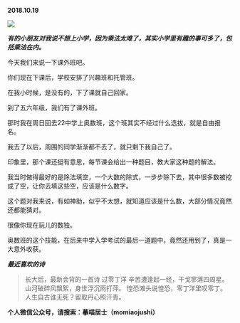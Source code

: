 
          
            
**2018.10.19**



![](//upload-images.jianshu.io/upload_images/51001-2402ce5fcf17fec3.jpeg)




***有的小朋友对我说不想上小学，因为乘法太难了，其实小学里有趣的事可多了，包括乘法在内。***

今天我们来说一下课外班吧。

你们现在下课后，学校安排了兴趣班和托管班。

在我小时候，是没有的，下了课就自己回家。

到了五六年级，我们有了课外班。

那时我在周日回去22中学上奥数班，这个班其实不经过什么选拔，就是自由报名。

我去了以后，周围的同学渐渐都不去了，就只剩下我自己了。

印象里，那个课还挺有意思，每节课会给出一种题目，教大家这种题的解法。

我当时做得最好的是除法填空，一个大数的除式，一步步除下去，其中很多数被挖成了空，让你去填这些空，应该是什么数字。

这个题对我来说，有如神助，似乎不太想，就知道应该是什么数，大部分情况竟然还都能猜对。

很像你现在玩儿的数独。

奥数班的这个技能，在后来中学入学考试的最后一道题中，竟然还用到了，真是一大意外收获。


***最近喜欢的诗***
>长大后，最新会背的一首诗
过零丁洋
辛苦遭逢起一经，干戈寥落四周星。
山河破碎风飘絮，身世浮沉雨打萍。
惶恐滩头说惶恐，零丁洋里叹零丁。
人生自古谁无死？留取丹心照汗青。




**个人微信公众号，请搜索：摹喵居士（momiaojushi）**

          
        